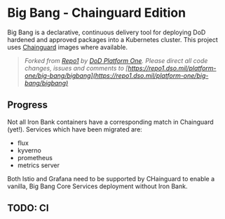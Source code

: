 # Big Bang - Chainguard Edition

Big Bang is a declarative, continuous delivery tool for deploying DoD hardened and approved packages into a Kubernetes cluster. This project uses [Chainguard](https://www.chainguard.dev) images where available.

> _Forked from [Repo1](https://repo1.dso.mil/) by [DoD Platform One](http://p1.dso.mil/).  Please direct all code changes, issues and comments to [https://repo1.dso.mil/platform-one/big-bang/bigbang](https://repo1.dso.mil/platform-one/big-bang/bigbang)_

## Progress

Not all Iron Bank containers have a corresponding match in Chainguard (yet!). Services which have been migrated are:

- flux
- kyverno
- prometheus
- metrics server

Both Istio and Grafana need to be supported by CHainguard to enable a vanilla, Big Bang Core Services deployment without Iron Bank.


## TODO: CI
